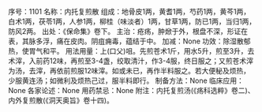 序号：1101
名称：内托复煎散
组成：地骨皮1两，黄耆1两，芍药1两，黄芩1两，白术1两，茯苓1两，人参1两，柳桂（味淡者）1两，甘草1两，防已1两，当归1两，防风2两。
出处：《保命集》卷下。
主治：疮疡，肿焮于外，根盘不深，形证在表，其脉多浮，痛在皮肉。阴疽痈毒，蕴结于中。
加减：None
功效：除湿散郁热，使胃气和平。
用法用量：上(口父)咀。先煎苍术1斤，用水5升，煎至3升，去术滓，入前药12味，再煎至3-4盏，绞取清汁，作3-4服，终日服之；又煎苍术滓为汤，去滓，再依前煎服12味滓。如或未已，再作半料服之。若大便秘及烦热，少服黄连汤；如微利及烦热己过，服半料即行。
制备方法：None
临床应用：None
各家论述：None
用药禁忌：None
附注：内托复煎汤(《疡科选粹》卷二)、内外复煎散(《洞天奥旨》卷十四)。
